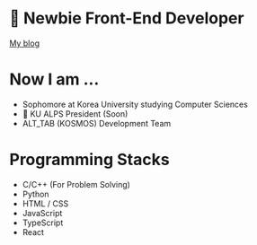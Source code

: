 # 🌱 Newbie Front-End Developer

[My blog](https://hyperflow.dev)

# Now I am ...
- Sophomore at Korea University studying Computer Sciences
- 🤔 KU ALPS President (Soon)
- ALT_TAB (KOSMOS) Development Team

# Programming Stacks
- C/C++ (For Problem Solving)
- Python
- HTML / CSS
- JavaScript
- TypeScript
- React
